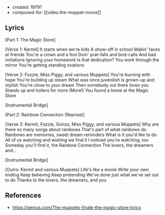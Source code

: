 
- created: 1979?
- composed-for: [[video.the-muppet-movie]]

## Lyrics

[Part 1: The Magic Store]

[Verse 1: Kermit]
It starts when we're kids
A show-off in school
Makin' faces at friends
You're a clown and a fool
Doin' prat-falls and bird-calls
And bad imitations
Ignoring your homework
Is that dedication?
You work through the mirror
You're getting standing ovations

[Verse 2: Fozzie, Miss Piggy, and various Muppets]
You're burning with hope
You're building up steam
What was once juvenilish is grown-up and stylish
You're close to your dream
Then somebody out there loves you
Stands up and hollers for more (More!)
You found a home at the Magic Store

[Instrumental Bridge]

[Part 2: Rainbow Connection (Reprise)]

[Verse 3: Kermit, Fozzie, Gonzo, Miss Piggy, and various Muppets]
Why are there so many songs about rainbows
That's part of what rainbows do
Rainbows are memories, sweet dream reminders
What is it you'd like to do
All of us watching and wishing we find it
I noticed you're watching, too
Someday you'll find it, the Rainbow Connection
The lovers, the dreamers and...

[Instrumental Bridge]

[Outro: Kermit and various Muppets]
Life's like a movie
Write your own ending
Keep believing
Keep pretending
We've done just what we've set out to do
Thanks to the lovers, the dreamers, and you


## References

- https://genius.com/The-muppets-finale-the-magic-store-lyrics